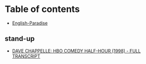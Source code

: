 # Table of contents

* [English-Paradise](README.md)

## stand-up

* [DAVE CHAPPELLE: HBO COMEDY HALF-HOUR \(1998\) - FULL TRANSCRIPT](stand-up/dave-chappelle-hbo-comedy-half-hour-1998-transcript.md)

